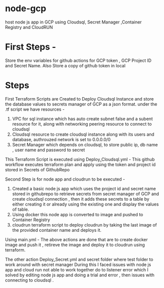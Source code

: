 # node-gcp
host node js app in GCP using Cloudsql, Secret Manager ,Container Registry and CloudRUN
# First Steps -
Store the env variables for github actions for GCP token , GCP Project ID and Secret Name.
Also Store a copy of github token in local

# Steps
First Terraform Scripts are Created to Deploy Cloudsql Instance and store the database values to secrets manager of GCP as a json format.
under the .tf script we have resources -
1. VPC for sql instance which has auto create subnet false and a subent resource for it, along with networking peering resource to connect to cloudsql
2. Cloudsql resource to create cloudsql instance along with its users and database, authrouzed network is set to 0.0.0.0/0 
3. Secret Manager which depends on cloudsql, to store public ip, db name , user name and password to secret

This Terraform Script is executed using Deploy_Cloudsql.yml -
This github workflow executes terraform plan and apply using the token and project id stored in Secrets of GithubRepo

Second Step is for node app and cloudrun to be executed - 
1. Created a basic node js app which uses the project id and secret name stored in githubrepo to retrieve secrets from secret manager of GCP and create cloudsql connection , then it adds these secrets to a table by either creating it or already using the existing one and display the values of table.
2. Using docker this node app is converted to image and pushed to Container Registry
3. cloudrun terraform script to deploy cloudrun by taking the last image of the provided container name and deploys it.

Using main.yml -
The above actions are done that are to create docker image and push it , retireve the image and deploy it to cloudrun using terraform.

The other action Deploy_Secret.yml and secret folder where test folder to work around with secret manager
During this I faced issues with node js app and cloud run not able to work together do to listener error which I solved by editing node js app and doing a trial and error , then issues with connecting to cloudsql .
